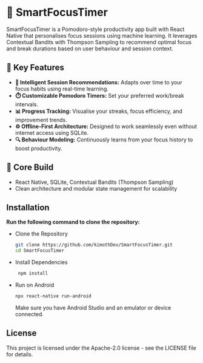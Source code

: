 # 📱 SmartFocusTimer
SmartFocusTimer is a Pomodoro-style productivity app built with React Native that personalises focus sessions using machine learning. It leverages Contextual Bandits with Thompson Sampling to recommend optimal focus and break durations based on user behaviour and session context.

## 🔑 Key Features
- **🧠 Intelligent Session Recommendations:** Adapts over time to your focus habits using real-time learning.
- **⏱️ Customizable Pomodoro Timers:** Set your preferred work/break intervals.
- **📊 Progress Tracking:** Visualise your streaks, focus efficiency, and improvement trends.
- **⚙️ Offline-First Architecture:** Designed to work seamlessly even without internet access using SQLite.
- **🔍 Behaviour Modeling:** Continuously learns from your focus history to boost productivity.

## 🧩 Core Build
- React Native, SQLite, Contextual Bandits (Thompson Sampling)
- Clean architecture and modular state management for scalability

## Installation
**Run the following command to clone the repository:**
- Clone the Repository
   ```bash
   git clone https://github.com/kimothDev/SmartFocusTimer.git
   cd SmartFocusTimer
  ```
- Install Dependencies
  ```bash
   npm install
  ```
- Run on Android
  ```bash
  npx react-native run-android
  ```
  Make sure you have Android Studio and an emulator or device connected.
  
## License
This project is licensed under the Apache-2.0 license - see the LICENSE file for details.
